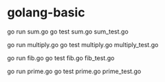 # golang-basic

go run sum.go
go test sum.go sum_test.go

go run multiply.go
go test multiply.go multiply_test.go

go run fib.go
go test fib.go fib_test.go

go run prime.go
go test prime.go prime_test.go